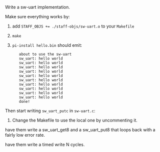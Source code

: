 Write a sw-uart implementation.

Make sure everything works by:
  1. add `STAFF_OBJS += ./staff-objs/sw-uart.o` to your `Makefile`
  2. `make`
  3. `pi-install hello.bin` should emit:

            about to use the sw-uart
            sw_uart: hello world
            sw_uart: hello world
            sw_uart: hello world
            sw_uart: hello world
            sw_uart: hello world
            sw_uart: hello world
            sw_uart: hello world
            sw_uart: hello world
            sw_uart: hello world
            sw_uart: hello world
            done!

Then start writing `sw_uart_putc` in `sw-uart.c`:
  1. Change the Makefile to use the local one by uncommenting it.

have them write a sw_uart_get8 and a sw_uart_put8 that loops back with
a fairly low error rate.

have them write a timed write N cycles.
